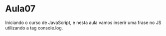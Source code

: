 # Aula07
Iniciando o curso de JavaScript, e nesta aula vamos inserir uma frase no JS utilizando a tag console.log.
